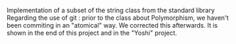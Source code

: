 Implementation of a subset of the string class from the standard library
Regarding the use of git : 
prior to the class about Polymorphism, we haven't been commiting in an "atomical" way. We corrected this afterwards. It is shown in the end of this project and in the "Yoshi" project.
